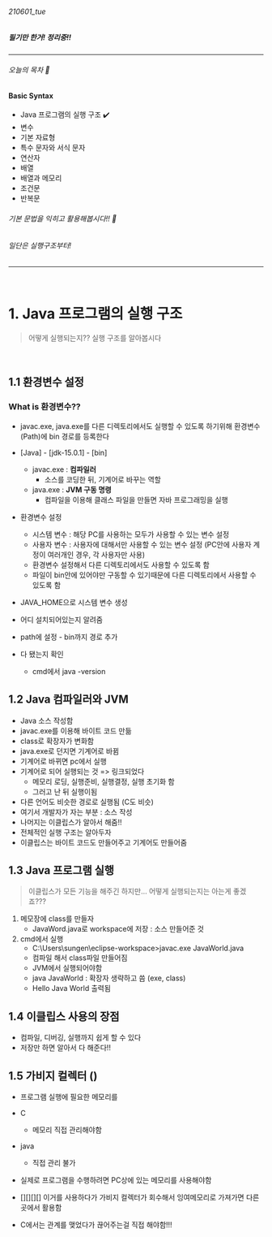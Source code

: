 ###### 210601_tue

##### 필기만 한거! 정리중!!

<hr>

###### 오늘의 목차 :lemon:

#### Basic Syntax

- Java 프로그램의 실행 구조 :heavy_check_mark:
- 변수
- 기본 자료형
- 특수 문자와 서식 문자
- 연산자
- 배열
- 배열과 메모리
- 조건문
- 반복문

###### 기본 문법을 익히고 활용해봅시다!! :tropical_drink:

###### 일단은 실행구조부터!

<hr>
<br>

# 1. Java 프로그램의 실행 구조

> 어떻게 실행되는지?? 실행 구조를 알아봅시다

<br>

## 1.1 환경변수 설정

### What is 환경변수??

- javac.exe, java.exe를 다른 디렉토리에서도 실행할 수 있도록 하기위해 환경변수(Path)에 bin 경로를 등록한다

- [Java] - [jdk-15.0.1] - [bin]
  - javac.exe : **컴파일러**
    - 소스를 코딩한 뒤, 기계어로 바꾸는 역할
  - java.exe : **JVM 구동 명령**
    - 컴파일을 이용해 클래스 파일을 만들면 자바 프로그래밍을 실행
- 환경변수 설정
  - 시스템 변수 : 해당 PC를 사용하는 모두가 사용할 수 있는 변수 설정
  - 사용자 변수 : 사용자에 대해서만 사용할 수 있는 변수 설정 (PC안에 사용자 계정이 여러개인 경우, 각 사용자만 사용)
  - 환경변수 설정해서 다른 디렉토리에서도 사용할 수 있도록 함
  - 파일이 bin안에 있어야만 구동할 수 있기때문에 다른 디렉토리에서 사용할 수 있도록 함
- JAVA_HOME으로 시스템 변수 생성
- 어디 설치되어있는지 알려줌



- path에 설정 - bin까지 경로 추가



- 다 됐는지 확인
  - cmd에서 java -version

## 1.2 Java 컴파일러와 JVM

- Java 소스 작성함
- javac.exe를 이용해 바이트 코드 만듦
- class로 확장자가 변화함
- java.exe로 던지면 기계어로 바뀜
- 기계어로 바뀌면 pc에서 실행
- 기계어로 되어 실행되는 것 => 링크되었다
  - 메모리 로딩, 실행준비, 실행결정, 실행 초기화 함
  - 그러고 난 뒤 실행이됨
- 다른 언어도 비슷한 경로로 실행됨 (C도 비슷)
- 여기서 개발자가 자는 부분 : 소스 작성
- 나머지는 이클립스가 알아서 해줌!!
- 전체적인 실행 구조는 알아두자
- 이클립스는 바이트 코드도 만들어주고 기계어도 만들어줌

## 1.3 Java 프로그램 실행

> 이클립스가 모든 기능을 해주긴 하지만... 어떻게 실행되는지는 아는게 좋겠죠???

1. 메모장에 class를 만들자
   - JavaWord.java로 workspace에 저장 : 소스 만들어준 것
2. cmd에서 실행
   - C:\Users\sungen\eclipse-workspace>javac.exe JavaWorld.java
   - 컴파일 해서 class파일 만들어짐
   - JVM에서 실행되어야함 
   - java JavaWorld : 확장자 생략하고 씀 (exe, class)
   - Hello Java World 출력됨

## 1.4 이클립스 사용의 장점

- 컴파일, 디버깅, 실행까지 쉽게 할 수 있다
- 저장만 하면 알아서 다 해준다!!

## 1.5 가비지 컬렉터 ()

- 프로그램 실행에 필요한 메모리를



- C
  - 메모리 직접 관리해야함
- java
  - 직접 관리 불가



- 실제로 프로그램을 수행하려면 PC상에 있는 메모리를 사용해야함
- [][][\]\[\] 이거를 사용하다가 가비지 컬렉터가 회수해서 잉여메모리로 가져가면 다른 곳에서 활용함
- C에서는 관계를 맺었다가 끊어주는걸 직접 해야함!!!

